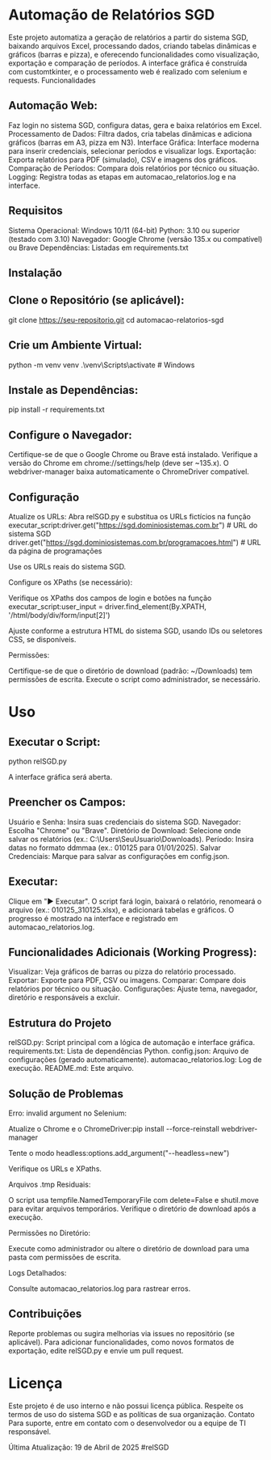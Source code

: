 # Automação de Relatórios SGD
Este projeto automatiza a geração de relatórios a partir do sistema SGD, baixando arquivos Excel, processando dados, criando tabelas dinâmicas e gráficos (barras e pizza), e oferecendo funcionalidades como visualização, exportação e comparação de períodos. A interface gráfica é construída com customtkinter, e o processamento web é realizado com selenium e requests.
Funcionalidades

## Automação Web: 

Faz login no sistema SGD, configura datas, gera e baixa relatórios em Excel.
Processamento de Dados: Filtra dados, cria tabelas dinâmicas e adiciona gráficos (barras em A3, pizza em N3).
Interface Gráfica: Interface moderna para inserir credenciais, selecionar períodos e visualizar logs.
Exportação: Exporta relatórios para PDF (simulado), CSV e imagens dos gráficos.
Comparação de Períodos: Compara dois relatórios por técnico ou situação.
Logging: Registra todas as etapas em automacao_relatorios.log e na interface.

## Requisitos

Sistema Operacional: Windows 10/11 (64-bit)
Python: 3.10 ou superior (testado com 3.10)
Navegador: Google Chrome (versão 135.x ou compatível) ou Brave
Dependências: Listadas em requirements.txt

## Instalação

## Clone o Repositório (se aplicável):
git clone https://seu-repositorio.git
cd automacao-relatorios-sgd


## Crie um Ambiente Virtual:
python -m venv venv
.\venv\Scripts\activate  # Windows


## Instale as Dependências:
pip install -r requirements.txt


## Configure o Navegador:

Certifique-se de que o Google Chrome ou Brave está instalado.
Verifique a versão do Chrome em chrome://settings/help (deve ser ~135.x).
O webdriver-manager baixa automaticamente o ChromeDriver compatível.



## Configuração

Atualize os URLs:
Abra relSGD.py e substitua os URLs fictícios na função executar_script:driver.get("https://sgd.dominiosistemas.com.br")  # URL do sistema SGD
driver.get("https://sgd.dominiosistemas.com.br/programacoes.html")  # URL da página de programações


Use os URLs reais do sistema SGD.


Configure os XPaths (se necessário):

Verifique os XPaths dos campos de login e botões na função executar_script:user_input = driver.find_element(By.XPATH, '/html/body/div/form/input[2]')


Ajuste conforme a estrutura HTML do sistema SGD, usando IDs ou seletores CSS, se disponíveis.


Permissões:

Certifique-se de que o diretório de download (padrão: ~/Downloads) tem permissões de escrita.
Execute o script como administrador, se necessário.



# Uso

## Executar o Script:
python relSGD.py


A interface gráfica será aberta.


## Preencher os Campos:

Usuário e Senha: Insira suas credenciais do sistema SGD.
Navegador: Escolha "Chrome" ou "Brave".
Diretório de Download: Selecione onde salvar os relatórios (ex.: C:\Users\SeuUsuario\Downloads).
Período: Insira datas no formato ddmmaa (ex.: 010125 para 01/01/2025).
Salvar Credenciais: Marque para salvar as configurações em config.json.


## Executar:

Clique em "▶️ Executar".
O script fará login, baixará o relatório, renomeará o arquivo (ex.: 010125_310125.xlsx), e adicionará tabelas e gráficos.
O progresso é mostrado na interface e registrado em automacao_relatorios.log.


## Funcionalidades Adicionais (Working Progress):

Visualizar: Veja gráficos de barras ou pizza do relatório processado.
Exportar: Exporte para PDF, CSV ou imagens.
Comparar: Compare dois relatórios por técnico ou situação.
Configurações: Ajuste tema, navegador, diretório e responsáveis a excluir.



## Estrutura do Projeto

relSGD.py: Script principal com a lógica de automação e interface gráfica.
requirements.txt: Lista de dependências Python.
config.json: Arquivo de configurações (gerado automaticamente).
automacao_relatorios.log: Log de execução.
README.md: Este arquivo.

## Solução de Problemas

Erro: invalid argument no Selenium:

Atualize o Chrome e o ChromeDriver:pip install --force-reinstall webdriver-manager


Tente o modo headless:options.add_argument("--headless=new")


Verifique os URLs e XPaths.


Arquivos .tmp Residuais:

O script usa tempfile.NamedTemporaryFile com delete=False e shutil.move para evitar arquivos temporários.
Verifique o diretório de download após a execução.


Permissões no Diretório:

Execute como administrador ou altere o diretório de download para uma pasta com permissões de escrita.


Logs Detalhados:

Consulte automacao_relatorios.log para rastrear erros.



## Contribuições

Reporte problemas ou sugira melhorias via issues no repositório (se aplicável).
Para adicionar funcionalidades, como novos formatos de exportação, edite relSGD.py e envie um pull request.

# Licença
Este projeto é de uso interno e não possui licença pública. Respeite os termos de uso do sistema SGD e as políticas de sua organização.
Contato
Para suporte, entre em contato com o desenvolvedor ou a equipe de TI responsável.

Última Atualização: 19 de Abril de 2025
#r e l S G D 
 
 
